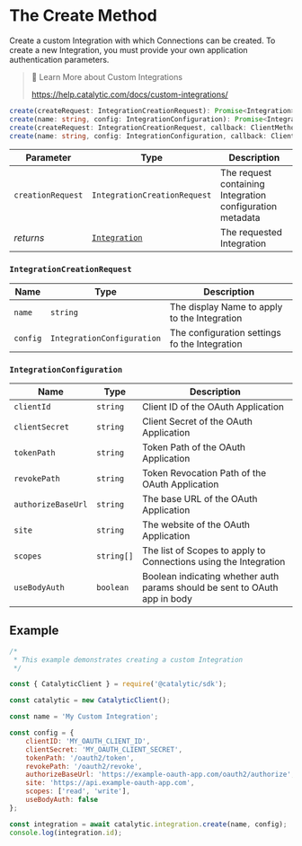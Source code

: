 # The Create Method

Create a custom Integration with which Connections can be created. To create a new Integration, you must provide your own application authentication parameters.

> 📘 Learn More about Custom Integrations
>
> https://help.catalytic.com/docs/custom-integrations/

```ts
create(createRequest: IntegrationCreationRequest): Promise<Integration>;
create(name: string, config: IntegrationConfiguration): Promise<Integration>;
create(createRequest: IntegrationCreationRequest, callback: ClientMethodCallback<Integration>): Promise<Integration>;
create(name: string, config: IntegrationConfiguration, callback: ClientMethodCallback<Integration>): Promise<Integration>;
```

| Parameter         | Type                                            | Description                                               |
| ----------------- | ----------------------------------------------- | --------------------------------------------------------- |
| `creationRequest` | `IntegrationCreationRequest`                    | The request containing Integration configuration metadata |
| _returns_         | [`Integration`](doc:the-integration-entity-net) | The requested Integration                                 |

### `IntegrationCreationRequest`

| Name     | Type                       | Description                                   |
| -------- | -------------------------- | --------------------------------------------- |
| `name`   | `string`                   | The display Name to apply to the Integration  |
| `config` | `IntegrationConfiguration` | The configuration settings fo the Integration |

### `IntegrationConfiguration`

| Name               | Type       | Description                                                                |
| ------------------ | ---------- | -------------------------------------------------------------------------- |
| `clientId`         | `string`   | Client ID of the OAuth Application                                         |
| `clientSecret`     | `string`   | Client Secret of the OAuth Application                                     |
| `tokenPath`        | `string`   | Token Path of the OAuth Application                                        |
| `revokePath`       | `string`   | Token Revocation Path of the OAuth Application                             |
| `authorizeBaseUrl` | `string`   | The base URL of the OAuth Application                                      |
| `site`             | `string`   | The website of the OAuth Application                                       |
| `scopes`           | `string[]` | The list of Scopes to apply to Connections using the Integration           |
| `useBodyAuth`      | `boolean`  | Boolean indicating whether auth params should be sent to OAuth app in body |

## Example

```js
/*
 * This example demonstrates creating a custom Integration
 */

const { CatalyticClient } = require('@catalytic/sdk');

const catalytic = new CatalyticClient();

const name = 'My Custom Integration';

const config = {
    clientID: 'MY_OAUTH_CLIENT_ID',
    clientSecret: 'MY_OAUTH_CLIENT_SECRET',
    tokenPath: '/oauth2/token',
    revokePath: '/oauth2/revoke',
    authorizeBaseUrl: 'https://example-oauth-app.com/oauth2/authorize',
    site: 'https://api.example-oauth-app.com',
    scopes: ['read', 'write'],
    useBodyAuth: false
};

const integration = await catalytic.integration.create(name, config);
console.log(integration.id);
```
